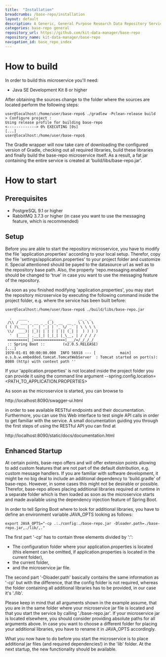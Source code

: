 ```yaml
---
title:  "Installation"
breadcrumbs: /base-repo/installation
layout: default
description: A Generic, General Purpose Research Data Repository Service.
categories: base-repo general
repository_url: https://github.com/kit-data-manager/base-repo
repository_name: kit-data-manager/base-repo
navigation_id: base_repo_index
---
```


# How to build

In order to build this microservice you'll need:

* Java SE Development Kit 8 or higher

After obtaining the sources change to the folder where the sources are located perform the following steps:

```
user@localhost:/home/user/base-repo$ ./gradlew -Pclean-release build
> Configure project :
Using release profile for building base-repo
<-------------> 0% EXECUTING [0s]
[...]
user@localhost:/home/user/base-repo$
```

The Gradle wrapper will now take care of downloading the configured version of Gradle, checking out all required libraries, build these
libraries and finally build the base-repo microservice itself. As a result, a fat jar containing the entire service is created at 'build/libs/base-repo.jar'.

# How to start

## Prerequisites

* PostgreSQL 9.1 or higher
* RabbitMQ 3.7.3 or higher (in case you want to use the messaging feature, which is recommended)

## Setup
Before you are able to start the repository microservice, you have to modify the file 'application.properties' according to your local setup.
Therefor, copy the file 'settings/application.properties' to your project folder and customize it. Special attentioned should be payed to the datasource url as well as
to the repository base path. Also, the property 'repo.messaging.enabled' should be changed to 'true' in case you want to use the messaging feature of the repository.

As soon as you finished modifying 'application.properties', you may start the repository microservice by executing the following command inside the project folder,
e.g. where the service has been built before:

```
user@localhost:/home/user/base-repo$ ./build/libs/base-repo.jar

  .   ____          _            __ _ _
 /\\ / ___'_ __ _ _(_)_ __  __ _ \ \ \ \
( ( )\___ | '_ | '_| | '_ \/ _` | \ \ \ \
 \\/  ___)| |_)| | | | | || (_| |  ) ) ) )
  '  |____| .__|_| |_|_| |_\__, | / / / /
 =========|_|==============|___/=/_/_/_/
 :: Spring Boot ::        (v2.0.5.RELEASE)
[...]
1970-01-01 00:00:00.000  INFO 56918 --- [           main] o.s.b.w.embedded.tomcat.TomcatWebServer  : Tomcat started on port(s): 8080 (http) with context path ''

```

If your 'application.properties' is not located inside the project folder you can provide it using 
the command line argument --spring.config.location=<PATH_TO_APPLICATION.PROPERTIES>

As soon as the microservice is started, you can browse to

http://localhost:8090/swagger-ui.html

in order to see available RESTful endpoints and their documentation. Furthermore, you can use this Web interface to test 
single API calls in order to get familiar with the service. A small documentation guiding you through the first steps 
of using the RESTful API you can find at

http://localhost:8090/static/docs/documentation.html

## Enhanced Startup

At certain points, base-repo offers and will offer extension points allowing to add custom features that are not part of 
the default distribution, e.g. custom message handlers. If you are familiar with software development, it might be no big 
deal to include an additional dependency to 'build.gradle' of base-repo. However, in some cases this might not be desirable 
or possible. Therefor, base-repo allows placing additional libraries required at runtime in a separate folder which is 
then loaded as soon as the microservice starts and made available using the dependency injection feature of Spring Boot.

In order to tell Spring Boot where to look for additional libraries, you have to define an environment variable JAVA_OPTS 
looking as follows:

```
export JAVA_OPTS="-cp .:./config:./base-repo.jar -Dloader.path=./base-repo.jar,./lib/,."
```

The first part '-cp' has to contain three elements divided by ':':

* The configuration folder where your application.properties is located (this element can be omitted, if application.properties is located in the current folder),
* the current folder,
* and the microservice jar file.

The second part '-Dloader.path' basically contains the same information as '-cp' but with the difference, that the 
config folder is not required, whereas the folder containing all additional libraries has to be provided, in our case 
it's './lib'.

Please keep in mind that all arguments shown in the example assume, that you are in the same folder where your microservice 
jar file is located and that you start the service by calling './base-repo.jar'. If your microservice jar is located 
elsewhere, you should consider providing absolute paths for all arguments above. In case you want to choose a different 
folder for placing your additional libraries, you have to rename it in JAVA_OPTS accordingly.

What you now have to do before you start the microservice is to place additional jar files (and required dependencies!) 
in the 'lib' folder. At the next startup, the new functionality should be available.

